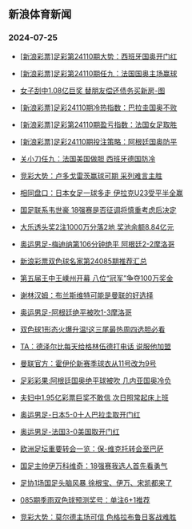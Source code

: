## 新浪体育新闻 
### 2024-07-25

+ [[新浪彩票]足彩第24110期大势：西班牙国奥开门红](https://sports.sina.com.cn/l/2024-07-24/doc-incfeuyc7103482.shtml)

+ [[新浪彩票]足彩第24110期任九：法国国奥主场赢球](https://sports.sina.com.cn/l/2024-07-24/doc-incfeuyc7102841.shtml)

+ [女子刮中1.08亿巨奖 替朋友偿还债务买新房-图](https://sports.sina.com.cn/l/2024-07-24/doc-incfeuyc7101273.shtml)

+ [[新浪彩票]足彩24110期冷热指数：巴拉圭国奥不败](https://sports.sina.com.cn/l/2024-07-24/doc-incfeuyc7100611.shtml)

+ [[新浪彩票]足彩第24110期盈亏指数：法国女足取胜](https://sports.sina.com.cn/l/2024-07-24/doc-incfeuyf2711845.shtml)

+ [[新浪彩票]足彩24110期投注策略：阿根廷国奥防平](https://sports.sina.com.cn/l/2024-07-24/doc-incfeuyk7433934.shtml)

+ [关小刀任九：法国美国做胆 西班牙德国防冷](https://sports.sina.com.cn/l/2024-07-24/doc-incffmvy9236076.shtml)

+ [竞彩大势：卢多戈雷茨赢球可期 采列难言主胜](https://sports.sina.com.cn/l/2024-07-24/doc-incfeuyk7431627.shtml)

+ [相同盘口：日本女足一球多走 伊拉克U23受平半全赢](https://sports.sina.com.cn/l/2024-07-24/doc-incfeuyk7463914.shtml)

+ [国足联系韦世豪 18强赛是否征调将慎重考虑后决定](https://sports.sina.com.cn/china/2024-07-24/doc-incfffqa9332301.shtml)

+ [大乐透头奖2注1000万分落2地 奖池余额8.84亿元](https://sports.sina.com.cn/l/2024-07-24/doc-incfhatz6046879.shtml)

+ [奥运男足-梅迪纳第106分钟绝平 阿根廷2-2摩洛哥](https://sports.sina.com.cn/g/laliga/2024-07-24/doc-incfhatu6927432.shtml)

+ [新浪彩票双色球名家第24085期推荐汇总](https://sports.sina.com.cn/l/2024-07-24/doc-incffmvy9210481.shtml)

+ [第五届王中王嵊州开幕 八位“冠军”争夺100万奖金](https://sports.sina.com.cn/go/2024-07-24/doc-incffwmy3807369.shtml)

+ [谢林汉姆：布兰斯维特可能是曼联的好选择](https://sports.sina.com.cn/g/2024-07-25/doc-incfhhzu3596076.shtml)

+ [奥运男足-阿根廷绝平被吹1-3摩洛哥](https://sports.sina.com.cn/g/laliga/2024-07-24/doc-incfhatu6927432.shtml)

+ [双色球1形态火爆升温!这三尾最热周四选胆必看](https://sports.sina.com.cn/l/2024-07-24/doc-incffmvv6845870.shtml)

+ [TA：德泽尔比每天给格林伍德打电话 说服他加盟](https://sports.sina.com.cn/g/2024-07-25/doc-incfhhzv9161609.shtml)

+ [曼联官方：霍伊伦新赛季球衣从11号改为9号](https://sports.sina.com.cn/g/2024-07-25/doc-incfhhzv9160274.shtml)

+ [足彩彩果:阿根廷国奥绝平球被吹 几内亚国奥冷负](https://sports.sina.com.cn/l/2024-07-25/doc-incfhxxk6489620.shtml)

+ [夫妇中1.95亿彩票巨奖不敢信 次日照常起床上班](https://sports.sina.com.cn/l/2024-07-25/doc-incffmvv6856984.shtml)

+ [奥运男足-日本5-0十人巴拉圭取开门红](https://sports.sina.com.cn/china/national/2024-07-25/doc-incfhxxk6482362.shtml)

+ [奥运男足-法国3-0美国取开门红](https://sports.sina.com.cn/china/national/2024-07-25/doc-incfhxxk6481682.shtml)

+ [欧洲足坛重要转会一览：保-维克托转会至巴萨](https://sports.sina.com.cn/l/2024-07-25/doc-incfikph3080419.shtml)

+ [国足主帅伊万科维奇：18强赛我选人首先看勇气](https://sports.sina.com.cn/china/2024-07-25/doc-incfikph3096327.shtml)

+ [足协1场国足头脑风暴 徐根宝、伊万、宋凯都来了](https://sports.sina.com.cn/china/2024-07-25/doc-incfikph3094537.shtml)

+ [085期季雨双色球预测奖号：单注6+1推荐](https://sports.sina.com.cn/l/2024-07-25/doc-incfiefk3184482.shtml)

+ [竞彩大势：莫尔德主场可信 色格拉布鲁日客战难胜](https://sports.sina.com.cn/l/2024-07-25/doc-incfhxxp8819071.shtml)


